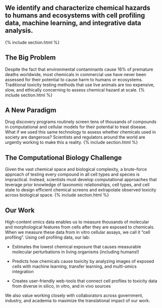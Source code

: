---
---

## We identify and characterize chemical hazards to humans and ecosystems with cell profiling data, machine learning, and integrative data analysis.
{% include section.html %}


## The Big Problem

Despite the fact that environmental contaminants cause 16% of premature deaths worldwide, most chemicals in commercial use have never been assessed for their potential to cause harm to humans or ecosystems. Traditional toxicity testing methods that use live animals are too expensive, slow, and ethically concerning to assess chemical hazard at scale. 
{% include section.html %}


## A New Paradigm

Drug discovery programs routinely screen tens of thousands of compounds in computational and cellular models for their potential to treat disease. What if we used this same technology to assess whether chemicals used in society are dangerous? Scientists and regulators around the world are urgently working to make this a reality. 
{% include section.html %}


## The Computational Biology Challenge

Given the vast chemical space and biological complexity, a brute-force approach of testing every compound in all cell types and species is impractical. Instead, scientists must develop computational approaches that leverage prior knowledge of taxonomic relationships, cell types, and cell state to design efficient chemical screens and extrapolate observed toxicity across biological space.
{% include section.html %}


## Our Work

High-content omics data enables us to measure thousands of molecular and morphological features from cells after they are exposed to chemicals. When we measure these data from in vitro cellular assays, we call it “cell profiling”. Using cell profiling data, our lab:

- Estimates the lowest chemical exposure that causes measurable molecular perturbations in living organisms (including humans!)

- Predicts how chemicals cause toxicity by analyzing images of exposed cells with machine learning, transfer learning, and multi-omics integration

- Creates user-friendly web-tools that connect cell profiles to toxicity data from diverse in silico, in vitro, and in vivo sources

We also value working closely with collaborators across government, industry, and academia to maximize the translational impact of our work.